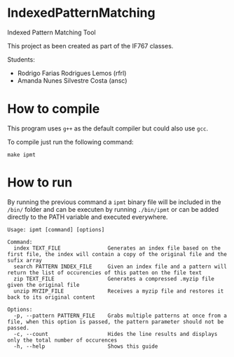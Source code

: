 # IndexedPatternMatching
Indexed Pattern Matching Tool


This project as been created as part of the IF767 classes.

Students:
 - Rodrigo Farias Rodrigues Lemos (rfrl)
 - Amanda Nunes Silvestre Costa (ansc)

# How to compile

This program uses `g++` as the default compiler but could also use `gcc`.

To compile just run the following command:

`make ipmt`

# How to run

By running the previous command a `ipmt` binary file will be included in the `/bin/` folder and can be executen by running `./bin/ipmt` or can be added directly to the PATH variable and executed everywhere.


```
Usage: ipmt [command] [options] 

Command:
  index TEXT_FILE               Generates an index file based on the first file, the index will contain a copy of the original file and the sufix array
  search PATTERN INDEX_FILE     Given an index file and a pattern will return the list of occurencies of this patten on the file text 
  zip TEXT_FILE                 Generates a compressed .myzip file given the original file
  unzip MYZIP_FILE              Receives a myzip file and restores it back to its original content

Options:
  -p, --pattern PATTERN_FILE    Grabs multiple patterns at once from a file, when this option is passed, the pattern parameter should not be passed.
  -c, --count                   Hides the line results and displays only the total number of occurences
  -h, --help                    Shows this guide
```
